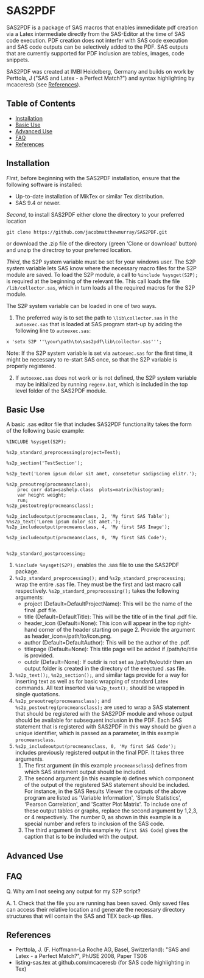 # SAS2PDF

SAS2PDF is a package of SAS macros that enables immedidate pdf creation via a Latex intermediate directly from the SAS-Editor at the time of SAS code execution. PDF creation does not interfer with SAS code execution and SAS code outputs can be selectively added to the PDF. SAS outputs that are currently supported for PDF inclusion are tables, images, code snippets. 

SAS2PDF was created at IMBI Heidelberg, Germany and builds on work by Perttola, J ("SAS and Latex - a Perfect Match?") and syntax highlighting by mcaceresb (see [References](#references)).

## Table of Contents
* [Installation](#installation)
* [Basic Use](#basic-use)
* [Advanced Use](#advanced-use)
* [FAQ](#faq)
* [References](#references)

## Installation

*First*, before beginning with the SAS2PDF installation, ensure that the following software is installed:
* Up-to-date installation of MikTex or similar Tex distribution.
* SAS 9.4 or newer.

*Second*, to install SAS2PDF either clone the directory to your preferred location

```
git clone https://github.com/jacobmatthewmurray/SAS2PDF.git
```

or download the .zip file of the directory (green 'Clone or download' button) and unzip the directroy to your preferred location.

*Third*, the S2P system variable must be set for your windows user. The S2P system variable lets SAS know where the necessary macro files for the S2P module are saved.  To load the S2P module, a call to `%include %sysget(S2P);`  is required at the beginning of the relevant file. This call loads the file `/lib/collector.sas`, which in turn loads all the required macros for the S2P module. 

The S2P system variable can be loaded in one of two ways. 

1. The preferred way is to set the path to `\lib\collector.sas` in the `autoexec.sas` that is loaded at SAS program start-up by adding the following line to `autoexec.sas`:

```
x 'setx S2P ''\your\path\to\sas2pdf\lib\collector.sas''';
```
Note: If the S2P system variable is set via `autoexec.sas` for the first time, it might be necessary to re-start SAS once, so that the S2P variable is properly registered. 

2. If `autoexec.sas`  does not work or is not defined, the S2P system variable may be initialized by running `regenv.bat`, which is included in the top level folder of the SAS2PDF module. 

## Basic Use

A basic .sas editor file that includes SAS2PDF functionality takes the form of the following basic example:

```sas
%INCLUDE %sysget(S2P);

%s2p_standard_preprocessing(project=Test);

%s2p_section('TestSection');

%s2p_text('Lorem ipsum dolor sit amet, consetetur sadipscing elitr.');

%s2p_preoutreg(procmeansclass);
	proc corr data=sashelp.class  plots=matrix(histogram);
	var height weight; 
	run; 
%s2p_postoutreg(procmeansclass);

%s2p_includeoutput(procmeansclass, 2, 'My first SAS Table');
%%s2p_text('Lorem ipsum dolor sit amet.');
%s2p_includeoutput(procmeansclass, 4, 'My first SAS Image');

%s2p_includeoutput(procmeansclass, 0, 'My first SAS Code');


%s2p_standard_postprocessing;
```

1. `%include %sysget(S2P);` enables the .sas file to use the SAS2PDF package.
2. `%s2p_standard_preprocessing();` and `%s2p_standard_preprocessing;` wrap the entire .sas file. They must be the first and last macro call respectively. `%s2p_standard_preprocessing();` takes the following arguments:
   * project (Default=DefaultProjectName): This will be the name of the final .pdf file.
   * title (Default=DefaultTitle): This will be the title of in the final .pdf file.
   * header_icon (Default=None): This icon will appear in the top right-hand corner of the header starting on page 2. Provide the argument as header_icon=/path/to/icon.png.
   * author (Default=DefaultAuthor): This will be the author of the .pdf.
   * titlepage (Default=None): This title page will be added if /path/to/title is provided. 
   * outdir (Default=None): If outdir is not set as /path/to/outdir then an output folder is created in the directory of the exectued .sas file. 
3. `%s2p_text();`, `%s2p_section();`, and similar tags provide for a way for inserting text as well as for basic wrapping of standard Latex commands. All text inserted via `%s2p_text();` should be wrapped in single quotations.
4. `%s2p_preoutreg(procmeansclass);` and `%s2p_postoutreg(procmeansclass);` are used to wrap a SAS statement that should be registered with the SAS2PDF module and whose output should be available for subsequent inclusion in the PDF. Each SAS statement that is registered with SAS2PDF in this way should be given a unique identifier, which is passed as a parameter, in this example `procmeansclass`.  
5. `%s2p_includeoutput(procmeansclass, 0, 'My first SAS Code');` includes previously registered output in the final PDF. It takes three arguments. 
   1. The first argument (in this example `procmeansclass`) defines from which SAS statement output should be included.
   2. The second argument (in this example `0`) defines which component of the output of the registered SAS statement should be included. For instance, in the SAS Results Viewer the outputs of the above program are listed as 'Variable Information', 'Simple Statistics', 'Pearson Correlation', and 'Scatter Plot Matrix'. To include one of these output tables or graphs, replace the second argument by 1,2,3, or 4 respectively. The number 0, as shown in this example is a special number and refers to inclusion of the SAS code.
   3. The third argument (in this example `My first SAS Code`) gives the caption that is to be included with the output. 
  
## Advanced Use
## FAQ
Q. Why am I not seeing any output for my S2P script? 

A. 1. Check that the file you are running has been saved. Only saved files can access their relative location and generate the necessary directory structures that will contain the SAS and TEX back-up files. 


## References
* Perttola, J. (F. Hoffmann-La Roche AG, Basel, Switzerland): "SAS and Latex - a Perfect Match?", PhUSE 2008, Paper TS06
* listing-sas.tex at github.com/mcaceresb (for SAS code highlighting in Tex)

